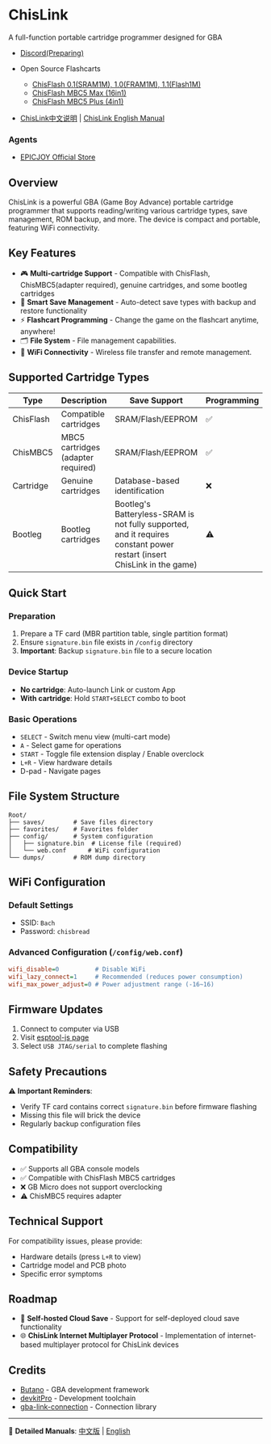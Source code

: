 # ChisLink

A full-function portable cartridge programmer designed for GBA

- [Discord(Preparing)](https://discord.gg/7tETfmQa)

- Open Source Flashcarts
    - [ChisFlash 0.1(SRAM1M), 1.0(FRAM1M), 1.1(Flash1M)](https://github.com/ChisBread/ChisFlash)
    - [ChisFlash MBC5 Max (16in1)](https://oshwhub.com/morinaka/chisflash-mbc5-max-32m-gbc-shao-lu-ka)
    - [ChisFlash MBC5 Plus (4in1)](https://oshwhub.com/morinaka/chisflash-mbc5-gbc-shao-lu-ka)

- [ChisLink中文说明](./docs/manual-zh.md) | [ChisLink English Manual](./docs/manual-en.md)

### Agents
- [EPICJOY Official Store](https://www.aliexpress.us/item/3256809487843308.html)

## Overview

ChisLink is a powerful GBA (Game Boy Advance) portable cartridge programmer that supports reading/writing various cartridge types, save management, ROM backup, and more. The device is compact and portable, featuring WiFi connectivity.

## Key Features

- 🎮 **Multi-cartridge Support** - Compatible with ChisFlash, ChisMBC5(adapter required), genuine cartridges, and some bootleg cartridges
- 💾 **Smart Save Management** - Auto-detect save types with backup and restore functionality
- ⚡ **Flashcart Programming** - Change the game on the flashcart anytime, anywhere!
- 🗂️ **File System** - File management capabilities.
- 📡 **WiFi Connectivity** - Wireless file transfer and remote management.

## Supported Cartridge Types

| Type | Description | Save Support | Programming |
|------|-------------|--------------|-------------|
| ChisFlash | Compatible cartridges | SRAM/Flash/EEPROM | ✅ |
| ChisMBC5 | MBC5 cartridges (adapter required) | SRAM/Flash/EEPROM | ✅ |
| Cartridge | Genuine cartridges | Database-based identification | ❌ |
| Bootleg | Bootleg cartridges | Bootleg's Batteryless-SRAM is not fully supported, and it requires constant power restart (insert ChisLink in the game) | ⚠️ |

## Quick Start

### Preparation

1. Prepare a TF card (MBR partition table, single partition format)
2. Ensure `signature.bin` file exists in `/config` directory
3. **Important**: Backup `signature.bin` file to a secure location

### Device Startup

- **No cartridge**: Auto-launch Link or custom App
- **With cartridge**: Hold `START+SELECT` combo to boot

### Basic Operations

- `SELECT` - Switch menu view (multi-cart mode)
- `A` - Select game for operations
- `START` - Toggle file extension display / Enable overclock
- `L+R` - View hardware details
- D-pad - Navigate pages

## File System Structure

```
Root/
├── saves/        # Save files directory
├── favorites/    # Favorites folder
├── config/       # System configuration
│   ├── signature.bin  # License file (required)
│   └── web.conf      # WiFi configuration
└── dumps/        # ROM dump directory
```

## WiFi Configuration

### Default Settings
- SSID: `Bach`
- Password: `chisbread`

### Advanced Configuration (`/config/web.conf`)
```ini
wifi_disable=0          # Disable WiFi
wifi_lazy_connect=1     # Recommended (reduces power consumption)
wifi_max_power_adjust=0 # Power adjustment range (-16~16)
```

## Firmware Updates

1. Connect to computer via USB
2. Visit [esptool-js page](https://chisbread.github.io/esptool-js/)
3. Select `USB JTAG/serial` to complete flashing

## Safety Precautions

⚠️ **Important Reminders**:
- Verify TF card contains correct `signature.bin` before firmware flashing
- Missing this file will brick the device
- Regularly backup configuration files

## Compatibility

- ✅ Supports all GBA console models
- ✅ Compatible with ChisFlash MBC5 cartridges
- ❌ GB Micro does not support overclocking
- ⚠️ ChisMBC5 requires adapter

## Technical Support

For compatibility issues, please provide:
- Hardware details (press `L+R` to view)
- Cartridge model and PCB photo
- Specific error symptoms

## Roadmap

- 🔮 **Self-hosted Cloud Save** - Support for self-deployed cloud save functionality
- 🌐 **ChisLink Internet Multiplayer Protocol** - Implementation of internet-based multiplayer protocol for ChisLink devices

## Credits

- [Butano](https://github.com/GValiente/butano) - GBA development framework
- [devkitPro](https://devkitpro.org/) - Development toolchain
- [gba-link-connection](https://github.com/afska/gba-link-connection) - Connection library

---

📖 **Detailed Manuals**: [中文版](./docs/manual-zh.md) | [English](./docs/manual-en.md)

